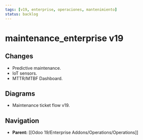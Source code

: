 ```yaml
---
tags: [v19, enterprise, operaciones, mantenimiento]
status: backlog
---
```

# maintenance_enterprise v19

## Changes
- Predictive maintenance.
- IoT sensors.
- MTTR/MTBF Dashboard.

## Diagrams
- Maintenance ticket flow v19.






## Navigation
- **Parent:** [[Odoo 19/Enterprise Addons/Operations/Operations]]
